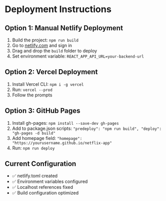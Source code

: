 # Deployment Instructions

## Option 1: Manual Netlify Deployment
1. Build the project: `npm run build`
2. Go to [netlify.com](https://netlify.com) and sign in
3. Drag and drop the `build` folder to deploy
4. Set environment variable: `REACT_APP_API_URL=your-backend-url`

## Option 2: Vercel Deployment
1. Install Vercel CLI: `npm i -g vercel`
2. Run: `vercel --prod`
3. Follow the prompts

## Option 3: GitHub Pages
1. Install gh-pages: `npm install --save-dev gh-pages`
2. Add to package.json scripts: `"predeploy": "npm run build", "deploy": "gh-pages -d build"`
3. Add homepage field: `"homepage": "https://yourusername.github.io/netflix-app"`
4. Run: `npm run deploy`

## Current Configuration
- ✅ netlify.toml created
- ✅ Environment variables configured
- ✅ Localhost references fixed
- ✅ Build configuration optimized
